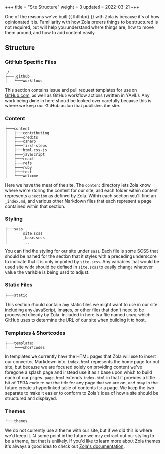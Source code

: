 +++
title = "Site Structure"
weight = 3
updated = 2022-03-21
+++

One of the reasons we've built {{ lhtlhtp() }} with Zola is because it's of how
opinionated it is. Familiarity with how Zola prefers things to be structured is
not required, but will help you understand where things are, how to move them
around, and how to add content easily.

## Structure

### GitHub Specific Files

```
./
├───.github
│   └───workflows
```

This section contains issue and pull request templates for use on 
[GitHub.com](https://github.com/), as well as GitHub workflow actions (written
in YAML). Any work being done in here should be looked over carefully because
this is where we keep our GitHub action that publishes the site.

### Content

```
├───content
│   ├───contributing
│   ├───credits
│   ├───csharp
│   ├───first-steps
│   ├───html-css-js
│   ├───javascript
│   ├───react
│   ├───refs
│   ├───ruby
│   ├───test
│   └───welcome
```

Here we have the meat of the site. The `content` directory lets Zola know where
we're storing the content for our site, and each folder within content
represents a `section` as defined by Zola. Within each section you'll find an
`_index.md`, and various other Markdown files that each represent a page
contained within that section.

### Styling

```
├───sass
│       site.scss
│       _base.scss
│       ...
```

You can find the styling for our site under `sass`. Each file is some SCSS that
should be named for the section that it styles with a preceding underscore to
indicate that it is only imported by `site.scss`. Any variables that would be
used site wide should be defined in `site.scss` to easily change whatever value
the variable is being used to adjust.

### Static Files

```
├───static
```

This section should contain any static files we might want to use in our site
including any JavaScript, images, or other files that don't need to be processed
directly by Zola. Included in here is a file named `CNAME` which GitHub uses to
determine the URL of our site when building it to host.

### Templates & Shortcodes

```
├───templates
│   └───shortcodes
```

In templates we currently have the HTML pages that Zola will use to insert our
converted Markdown into. `index.html` represents the home page for out site, but
because we are focused solely on providing content we've foregone a splash page
and instead use it as a base upon which to build each of our pages. `page.html`
extends `index.html` in that it provides a little bit of TERA code to set the
title for any page that we are on, and may in the future create a hyperlinked
table of contents for a page. We keep the two separate to make it easier to
conform to Zola's idea of how a site should be structured and displayed.

### Themes

```
└───themes
```

We do not currently use a theme with our site, but if we did this is where we'd
keep it. At some point in the future we may extract out our styling to be a 
theme, but that is unlikely. If you'd like to learn more about Zola themes it's
always a good idea to check out [Zola's documentation](https://www.getzola.org/documentation/themes/installing-and-using-themes/).
